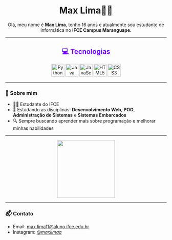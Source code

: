 <h1 align="center">Max Lima🙋‍♂️</h1>
<p align="center">
  Olá, meu nome é <strong>Max Lima</strong>, tenho 16 anos e atualmente sou estudante de Informática no <strong>IFCE Campus Maranguape.</strong>
</p>

---

<h2 align="center" style="color: #6f00ff;">💻 Tecnologias</h2>
<div align="center">
  <img src="https://cdn.jsdelivr.net/gh/devicons/devicon/icons/python/python-original.svg" height="40" alt="Python"/>
  <img src="https://cdn.jsdelivr.net/gh/devicons/devicon/icons/java/java-original.svg" height="40" alt="Java"/>
  <img src="https://cdn.jsdelivr.net/gh/devicons/devicon/icons/javascript/javascript-original.svg" height="40" alt="JavaScript"/>
  <img src="https://cdn.jsdelivr.net/gh/devicons/devicon/icons/html5/html5-original.svg" height="40" alt="HTML5"/>
  <img src="https://cdn.jsdelivr.net/gh/devicons/devicon/icons/css3/css3-original.svg" height="40" alt="CSS3"/>
</div>

---

### 🧠 Sobre mim

- 👨‍🎓 Estudante do IFCE  
- 🎒 Estudando as disciplinas: **Desenvolvimento Web**, **POO**, **Administração de Sistemas** e **Sistemas Embarcados**  
- 🔍 Sempre buscando aprender mais sobre programação e melhorar minhas habilidades

---

<div align="center">
  <img height="180em" src="https://github-readme-stats.vercel.app/api?username=maxlima13&show_icons=true&theme=tokyonight"/>
</div>

---

### 📬 Contato

- Email: max.lima11@aluno.ifce.edu.br
- Instagram: [@_maxlimaa_](https://instagram.com/_maxlimaa_)  
